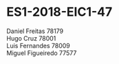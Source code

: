 # ES1-2018-EIC1-47</br>
Daniel Freitas 78179</br>
Hugo Cruz 78001</br>
Luis Fernandes 78009</br>
Miguel Figueiredo 77577
